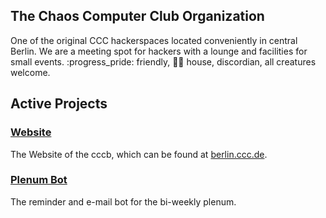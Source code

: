 ## The Chaos Computer Club Organization

One of the original CCC hackerspaces located conveniently in central Berlin.
We are a meeting spot for hackers with a lounge and facilities for small events.
:progress_pride: friendly, 🏴‍☠️ house, discordian, all creatures welcome.

## Active Projects
### [Website](https://github.com/cccb/www)
The Website of the cccb, which can be found at [berlin.ccc.de](https://berlin.ccc.de/).

### [Plenum Bot](https://git.berlin.ccc.de/murmeldin/plenum-bot)
The reminder and e-mail bot for the bi-weekly plenum.

<!--

**Here are some ideas to get you started:**

🙋‍♀️ A short introduction - what is your organization all about?
🌈 Contribution guidelines - how can the community get involved?
👩‍💻 Useful resources - where can the community find your docs? Is there anything else the community should know?
🍿 Fun facts - what does your team eat for breakfast?
🧙 Remember, you can do mighty things with the power of [Markdown](https://docs.github.com/github/writing-on-github/getting-started-with-writing-and-formatting-on-github/basic-writing-and-formatting-syntax)
-->
